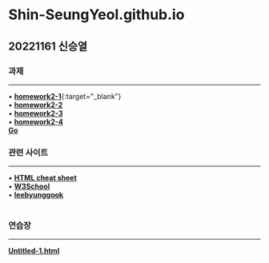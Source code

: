 # Shin-SeungYeol.github.io
## 20221161 신승열
### 과제
-----------
• [**homework2-1**](https://shin-seungyeol.github.io/homework2-1){:target="_blank"} <br>
• [**homework2-2**](https://shin-seungyeol.github.io/homework2-2)<br>
• [**homework2-3**](https://shin-seungyeol.github.io/homework2-3)<br>
• [**homework2-4**](https://shin-seungyeol.github.io/homework2-4)<br>
<a href="http://naver.com" target="_blank">**Go**</a>
<br>
### 관련 사이트
-----------
• [**HTML cheat sheet**](https://web.stanford.edu/group/csp/cs21/htmlcheatsheet.pdf)<br>
• [**W3School**](https://www.w3schools.com/html/default.asp)<br>
• [**leebyunggook**](http://kowon.dongseo.ac.kr/~lbg/)<br>
<br>
### 연습장
-----------
[**Untitled-1.html**](https://shin-seungyeol.github.io/Untitled-1)
